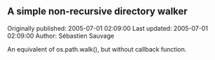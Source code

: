 ## A simple non-recursive directory walker 
Originally published: 2005-07-01 02:09:00 
Last updated: 2005-07-01 02:09:00 
Author: Sébastien Sauvage 
 
An equivalent of os.path.walk(), but without callback function.